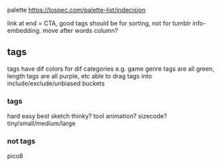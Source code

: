 
palette https://lospec.com/palette-list/indecision

link at end = CTA, good
tags should be for sorting, not for tumblr info-embedding. move after words column?

## tags

tags have dif colors for dif categories
e.g. game genre tags are all green, length tags are all purple, etc
able to drag tags into include/exclude/unbiased buckets

### tags
hard
easy
best
sketch
thinky?
tool
animation?
sizecode?
tiny/small/medium/large

### not tags
pico8
